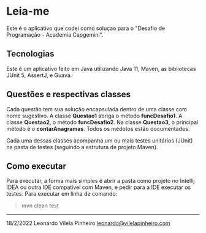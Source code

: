 # Leia-me

Este é o aplicativo que codei como soluçao para o "Desafio de Programação - Academia Capgemini".

## Tecnologias

Este é um aplicativo feito em Java utilizando Java 11, Maven, as bibliotecas JUnit 5, AssertJ, e Guava.

## Questões e respectivas classes

Cada questão tem sua solução encapsulada dentro de uma classe com nome sugestivo. A classe **Questao1** abriga o método **funcDesafio1**. A classe **Questao2**, o método **funcDesafio2**. Na classe **Questao3**, o principal  método é o **contarAnagramas**. Todos os médotos estão documentados.

Cada uma dessas classes acompanha um ou mais testes unitários (JUnit) na pasta de testes (seguindo a estrutura de projeto Maven).

## Como executar

Para executar, a forma mais simples é abrir a pasta como projeto no Intellij IDEA ou outra IDE compatível com Maven, e pedir para a IDE executar os testes. Para executar em linha de comando:

> mvn clean test


------------


18/2/2022
Leonardo Vilela Pinheiro
leonardo@vilelapinheiro.com
